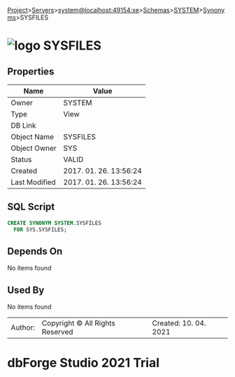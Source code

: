 [Project](../../../../../startpage.md)>[Servers](../../../../Servers.md)>[system@localhost:49154:xe](../../../system@localhost_49154_xe.md)>[Schemas](../../Databases.md)>[SYSTEM](../SYSTEM.md)>[Synonyms](Synonyms.md)>SYSFILES


# ![logo](../../../../../Images/synonym64.svg) SYSFILES


## <a name="#Properties"></a>Properties
|Name|Value|
|---|---|
|Owner|SYSTEM|
|Type|View|
|DB Link||
|Object Name|SYSFILES|
|Object Owner|SYS|
|Status|VALID|
|Created|2017. 01. 26. 13:56:24|
|Last Modified|2017. 01. 26. 13:56:24|


## <a name="#SqlScript"></a>SQL Script
```SQL
CREATE SYNONYM SYSTEM.SYSFILES
  FOR SYS.SYSFILES;
```

## <a name="#DependsOn"></a>Depends On
No items found

## <a name="#UsedBy"></a>Used By
No items found

||||
|---|---|---|
|Author: |Copyright © All Rights Reserved|Created: 10. 04. 2021|
# dbForge Studio 2021 Trial